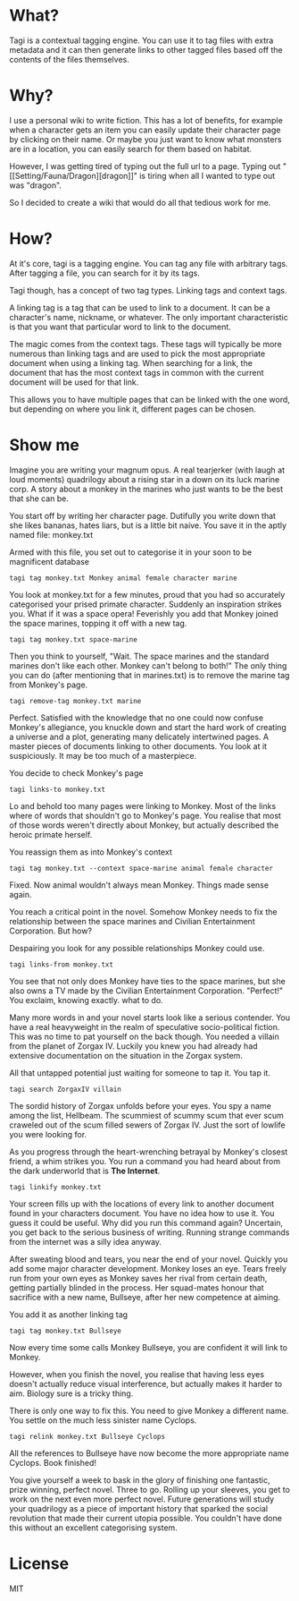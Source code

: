 # What?

Tagi is a contextual tagging engine. You can use it to tag files with extra metadata and it can then generate links to other tagged files based off the contents of the files themselves.

# Why?

I use a personal wiki to write fiction. This has a lot of benefits, for example when a character gets an item you can easily update their character page by clicking on their name. Or maybe you just want to know what monsters are in a location, you can easily search for them based on habitat.

However, I was getting tired of typing out the full url to a page. Typing out "\[\[Setting/Fauna/Dragon\]\[dragon\]\]" is tiring when all I wanted to type out was "dragon".

So I decided to create a wiki that would do all that tedious work for me. 

# How?

At it's core, tagi is a tagging engine. You can tag any file with arbitrary tags. After tagging a file, you can search for it by its tags.

Tagi though, has a concept of two tag types. Linking tags and context tags.

A linking tag is a tag that can be used to link to a document. It can be a character's name, nickname, or whatever. The only important characteristic is that you want that particular word to link to the document.

The magic comes from the context tags. These tags will typically be more numerous than linking tags and are used to pick the most appropriate document when using a linking tag. When searching for a link, the document that has the most context tags in common with the current document will be used for that link.

This allows you to have multiple pages that can be linked with the one word, but depending on where you link it, different pages can be chosen.

# Show me

Imagine you are writing your magnum opus. A real tearjerker (with laugh at loud moments) quadrilogy about a rising star in a down on its luck marine corp. A story about a monkey in the marines who just wants to be the best that she can be.

You start off by writing her character page. Dutifully you write down that she likes bananas, hates liars, but is a little bit naive. You save it in the aptly named file: monkey.txt 

Armed with this file, you set out to categorise it in your soon to be magnificent database

	tagi tag monkey.txt Monkey animal female character marine
	
You look at monkey.txt for a few minutes, proud that you had so accurately categorised your prised primate character. Suddenly an inspiration strikes you. What if it was a space opera! Feverishly you add that Monkey joined the space marines, topping it off with a new tag.

	tagi tag monkey.txt space-marine

Then you think to yourself, "Wait. The space marines and the standard marines don't like each other. Monkey can't belong to both!" The only thing you can do (after mentioning that in marines.txt) is to remove the marine tag from Monkey's page.

	tagi remove-tag monkey.txt marine

Perfect. Satisfied with the knowledge that no one could now confuse Monkey's allegiance, you knuckle down and start the hard work of creating a universe and a plot, generating many delicately intertwined pages. A master pieces of documents linking to other documents. You look at it suspiciously. It may be too much of a masterpiece.

You decide to check Monkey's page

	tagi links-to monkey.txt

Lo and behold too many pages were linking to Monkey. Most of the links where of words that shouldn't go to Monkey's page. You realise that most of those words weren't directly about Monkey, but actually described the heroic primate herself. 

You reassign them as into Monkey's context

	tagi tag monkey.txt --context space-marine animal female character

Fixed. Now animal wouldn't always mean Monkey. Things made sense again.

You reach a critical point in the novel. Somehow Monkey needs to fix the relationship between the space marines and Civilian Entertainment Corporation. But how?

Despairing you look for any possible relationships Monkey could use.

	tagi links-from monkey.txt

You see that not only does Monkey have ties to the space marines, but she also owns a TV made by the Civilian Entertainment Corporation. "Perfect!" You exclaim, knowing exactly. what to do.

Many more words in and your novel starts look like a serious contender. You have a real heavyweight in the realm of speculative socio-political fiction. This was no time to pat yourself on the back though. You needed a villain from the planet of Zorgax IV. Luckily you knew you had already had extensive documentation on the situation in the Zorgax system.

All that untapped potential just waiting for someone to tap it. You tap it.

	tagi search ZorgaxIV villain

The sordid history of Zorgax unfolds before your eyes. You spy a name among the list, Hellbeam. The scummiest of scummy scum that ever scum craweled out of the scum filled sewers of Zorgax IV. Just the sort of lowlife you were looking for.
	
As you progress through the heart-wrenching betrayal by Monkey's closest friend, a whim strikes you. You run a command you had heard about from the dark underworld that is **The Internet**.

	tagi linkify monkey.txt
	
Your screen fills up with the locations of every link to another document found in your characters document. You have no idea how to use it. You guess it could be useful. Why did you run this command again? Uncertain, you get back to the serious business of writing. Running strange commands from the internet was a silly idea anyway. 

After sweating blood and tears, you near the end of your novel. Quickly you add some major character development. Monkey loses an eye. Tears freely run from your own eyes as Monkey saves her rival from certain death, getting partially blinded in the process. Her squad-mates honour that sacrifice with a new name, Bullseye, after her new competence at aiming.

You add it as another linking tag

	tagi tag monkey.txt Bullseye

Now every time some calls Monkey Bullseye, you are confident it will link to Monkey.

However, when you finish the novel, you realise that having less eyes doesn't actually reduce visual interference, but actually makes it harder to aim. Biology sure is a tricky thing.

There is only one way to fix this. You need to give Monkey a different name. You settle on the much less sinister name Cyclops.

	tagi relink monkey.txt Bullseye Cyclops

All the references to Bullseye have now become the more appropriate name Cyclops. Book finished!

You give yourself a week to bask in the glory of finishing one fantastic, prize winning, perfect novel. Three to go. Rolling up your sleeves, you get to work on the next even more perfect novel. Future generations will study your quadrilogy as a piece of important history that sparked the social revolution that made their current utopia possible. You couldn't have done this without an excellent categorising system.

# License

MIT
